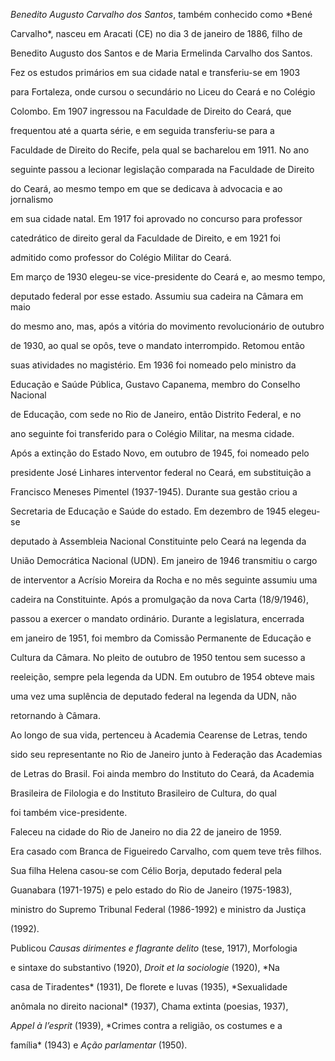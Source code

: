 

*Benedito Augusto Carvalho dos Santos*, também conhecido como *Bené

Carvalho*, nasceu em Aracati (CE) no dia 3 de janeiro de 1886, filho de

Benedito Augusto dos Santos e de Maria Ermelinda Carvalho dos Santos.



Fez os estudos primários em sua cidade natal e transferiu-se em 1903

para Fortaleza, onde cursou o secundário no Liceu do Ceará e no Colégio

Colombo. Em 1907 ingressou na Faculdade de Direito do Ceará, que

frequentou até a quarta série, e em seguida transferiu-se para a

Faculdade de Direito do Recife, pela qual se bacharelou em 1911. No ano

seguinte passou a lecionar legislação comparada na Faculdade de Direito

do Ceará, ao mesmo tempo em que se dedicava à advocacia e ao jornalismo

em sua cidade natal. Em 1917 foi aprovado no concurso para professor

catedrático de direito geral da Faculdade de Direito, e em 1921 foi

admitido como professor do Colégio Militar do Ceará.



Em março de 1930 elegeu-se vice-presidente do Ceará e, ao mesmo tempo,

deputado federal por esse estado. Assumiu sua cadeira na Câmara em maio

do mesmo ano, mas, após a vitória do movimento revolucionário de outubro

de 1930, ao qual se opôs, teve o mandato interrompido. Retomou então

suas atividades no magistério. Em 1936 foi nomeado pelo ministro da

Educação e Saúde Pública, Gustavo Capanema, membro do Conselho Nacional

de Educação, com sede no Rio de Janeiro, então Distrito Federal, e no

ano seguinte foi transferido para o Colégio Militar, na mesma cidade.



Após a extinção do Estado Novo, em outubro de 1945, foi nomeado pelo

presidente José Linhares interventor federal no Ceará, em substituição a

Francisco Meneses Pimentel (1937-1945). Durante sua gestão criou a

Secretaria de Educação e Saúde do estado. Em dezembro de 1945 elegeu-se

deputado à Assembleia Nacional Constituinte pelo Ceará na legenda da

União Democrática Nacional (UDN). Em janeiro de 1946 transmitiu o cargo

de interventor a Acrísio Moreira da Rocha e no mês seguinte assumiu uma

cadeira na Constituinte. Após a promulgação da nova Carta (18/9/1946),

passou a exercer o mandato ordinário. Durante a legislatura, encerrada

em janeiro de 1951, foi membro da Comissão Permanente de Educação e

Cultura da Câmara. No pleito de outubro de 1950 tentou sem sucesso a

reeleição, sempre pela legenda da UDN. Em outubro de 1954 obteve mais

uma vez uma suplência de deputado federal na legenda da UDN, não

retornando à Câmara.



Ao longo de sua vida, pertenceu à Academia Cearense de Letras, tendo

sido seu representante no Rio de Janeiro junto à Federação das Academias

de Letras do Brasil. Foi ainda membro do Instituto do Ceará, da Academia

Brasileira de Filologia e do Instituto Brasileiro de Cultura, do qual

foi também vice-presidente.



Faleceu na cidade do Rio de Janeiro no dia 22 de janeiro de 1959.



Era casado com Branca de Figueiredo Carvalho, com quem teve três filhos.

Sua filha Helena casou-se com Célio Borja, deputado federal pela

Guanabara (1971-1975) e pelo estado do Rio de Janeiro (1975-1983),

ministro do Supremo Tribunal Federal (1986-1992) e ministro da Justiça

(1992).



Publicou *Causas dirimentes e flagrante delito* (tese, 1917), Morfologia

e sintaxe do substantivo (1920), *Droit et la sociologie* (1920), *Na

casa de Tiradentes* (1931), De florete e luvas (1935), *Sexualidade

anômala no direito nacional* (1937), Chama extinta (poesias, 1937),

*Appel à l’esprit* (1939), *Crimes contra a religião, os costumes e a

família* (1943) e *Ação parlamentar* (1950).



